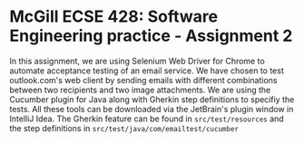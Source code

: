 # McGill ECSE 428: Software Engineering practice - Assignment 2
In this assignment, we are using Selenium Web Driver for Chrome to automate acceptance testing of an email service.
We have chosen to test outlook.com's web client by sending emails with different combinations between two recipients and two image attachments. We are using the Cucumber plugin for Java along with Gherkin step definitions to specifiy the tests. All these tools can be downloaded via the JetBrain's plugin window in IntelliJ Idea. The Gherkin feature can be found in `src/test/resources` and the step definitions in `src/test/java/com/emailtest/cucumber`